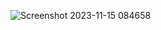 ![Screenshot 2023-11-15 084658](https://github.com/Niloufar97/Kaospilot-toolbox/assets/126332294/07bf3f36-6c9a-4163-b1ac-ef3ae4e24a04)
